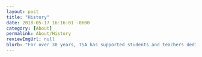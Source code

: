 ```yaml
---
layout: post
title: "History"
date: 2018-05-17 16:16:01 -0600
category: [About]
permalink: About/History
reviewImgUrl: null
blurb: "For over 30 years, TSA has supported students and teachers dedicated to the advancement of technology education."
---
```

